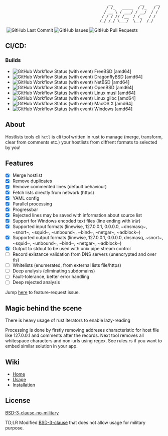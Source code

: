 ```
                                              __            __     __
                                             / /_   _____  / /_   / /
                                            / __ \ / ___/ / __/  / / 
                                           / / / // /__  / /_   / /  
                                          /_/ /_/ \___/  \__/  /_/   
```
<div>
  <img alt="" src="https://img.shields.io/github/repo-size/michalszmidt/hctl" />
  <img alt="GitHub Last Commit" src="https://img.shields.io/github/last-commit/michalszmidt/hctl" />
  <img alt="GitHub Issues" src="https://img.shields.io/github/issues/michalszmidt/hctl" />
  <img alt="GitHub Pull Requests" src="https://img.shields.io/github/issues-pr/michalszmidt/hctl" />
</div>

## CI/CD:
### Builds
- <img alt="GitHub Workflow Status (with event)" src="https://img.shields.io/github/actions/workflow/status/michalszmidt/hctl/publish_freebsd_amd64.yml"> FreeBSD [amd64]
- <img alt="GitHub Workflow Status (with event)" src="https://img.shields.io/github/actions/workflow/status/michalszmidt/hctl/publish_dragonflybsd_amd64.yml"> DragonflyBSD [amd64]
- <img alt="GitHub Workflow Status (with event)" src="https://img.shields.io/github/actions/workflow/status/michalszmidt/hctl/publish_netbsd_amd64.yml"> NetBSD [amd64]
- <img alt="GitHub Workflow Status (with event)" src="https://img.shields.io/github/actions/workflow/status/michalszmidt/hctl/publish_openbsd_amd64.yml"> OpenBSD [amd64]
- <img alt="GitHub Workflow Status (with event)" src="https://img.shields.io/github/actions/workflow/status/michalszmidt/hctl/publish_linux_musl_amd64.yml"> Linux musl [amd64]
- <img alt="GitHub Workflow Status (with event)" src="https://img.shields.io/github/actions/workflow/status/michalszmidt/hctl/publish_supported.yml"> Linux glibc [amd64]
- <img alt="GitHub Workflow Status (with event)" src="https://img.shields.io/github/actions/workflow/status/michalszmidt/hctl/publish_supported.yml"> MacOS X [amd64]
- <img alt="GitHub Workflow Status (with event)" src="https://img.shields.io/github/actions/workflow/status/michalszmidt/hctl/publish_supported.yml"> Windows [amd64]

<!--
|   | amd64 | aarch64 |
|---|---|---|---------|
| Linux glibc |   |   |
| Linux musl|   |   | 
| FreeBSD |   |   |
| MacOS X |   |   |
| DragonflyBSD |   | N/A |
| OpenBSD |   |   |
| NetBSD |   |   |
| Windows |   | N/|
-->

## About

Hostlists tools cli `hctl` is cli tool written in rust to manage (merge, transform, clear from comments etc.) your hostlists from diffrent formats to selected by you!

## Features

- [x] Merge hostlist
- [x] Remove duplicates
- [x] Remove commented lines (default behaviour)
- [x] Fetch lists directly from network (https)
- [x] YAML config
- [x] Parallel processing
- [x] Progressbar
- [x] Rejected lines may be saved with information about source list
- [x] Support for Windows encoded text files (line ending with \n\r)
- [x] Supported input formats (linewise, 127.0.0.1, 0.0.0.0, ~dnsmasq~, ~snort~, ~squid~, ~unbound~, ~bind~, ~netgar~, ~adblock~)
- [x] Supported output formats (linewise, 127.0.0.1, 0.0.0.0, dnsmasq, ~snort~, ~squid~, ~unbound~, ~bind~, ~netgar~, ~adblock~)
- [x] Output to stdout to be used with unix pipe stream control
- [ ] Record existance validation from DNS servers (unencrypted and over tls)
- [ ] Whitelists (enumerated, from external lists file/https)
- [ ] Deep analysis (eliminating subdomains)
- [ ] Fault-tolerance, better error handling
- [ ] Deep rejected analysis

Jump [here](https://github.com/michalszmidt/hctl/issues/1) to feature-request issue.

## Magic behind the scene

There is heavy usage of rust iterators to enable lazy-reading

Processing is done by firstly removing addreses characteristic for host file like 127.0.0.1 and comments after the records. Next tool removes all whitespace characters and non-urls using regex.
See rules.rs if you want to embed similar solution in your app.

## Wiki

- [Home](https://github.com/michalszmidt/hctl/wiki)
- [Usage](https://github.com/michalszmidt/hctl/wiki/Usage)
- [Installation](https://github.com/michalszmidt/hctl/wiki/Installation)

## License
[BSD-3-clause-no-military](https://github.com/michalszmidt/hctl/blob/main/LICENSE)

TD;LR
Modified [BSD-3-clause](https://choosealicense.com/licenses/bsd-3-clause-clear/) that does not allow usage for military purpose. 